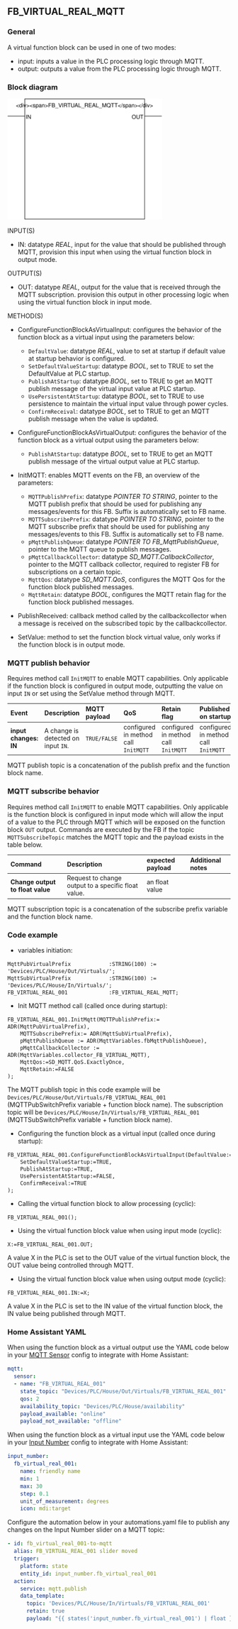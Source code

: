 ## FB_VIRTUAL_REAL_MQTT

### **General**
A virtual function block can be used in one of two modes:
- input: inputs a value in the PLC processing logic through MQTT.
- output: outputs a value from the PLC processing logic through MQTT.

### **Block diagram**

<img src="../_img/FB_VIRTUAL_REAL_MQTT.svg" width="350">

INPUT(S)
- IN: datatype *REAL*, input for the value that should be published through MQTT, provision this input when using the virtual function block in output mode.

OUTPUT(S)
- OUT: datatype *REAL*, output for the value that is received through the MQTT subscription. provision this output in other processing logic when using the virtual function block in input mode.

METHOD(S)
- ConfigureFunctionBlockAsVirtualInput: configures the behavior of the function block as a virtual input using the parameters below:
    - `DefaultValue`: datatype *REAL*, value to set at startup if default value at startup behavior is configured.
    - `SetDefaultValueStartup`: datatype *BOOL*, set to TRUE to set the DefaultValue at PLC startup. 
    - `PublishAtStartup`: datatype *BOOL*, set to TRUE to get an MQTT publish message of the virtual input value at PLC startup.
    - `UsePersistentAtStartup`: datatype *BOOL*, set to TRUE to use persistence to maintain the virtual input value through power cycles. 
    - `ConfirmReceival`: datatype *BOOL*, set to TRUE to get an MQTT publish message when the value is updated. 

- ConfigureFunctionBlockAsVirtualOutput: configures the behavior of the function block as a virtual output using the parameters below:
    - `PublishAtStartup`: datatype *BOOL*, set to TRUE to get an MQTT publish message of the virtual output value at PLC startup.

- InitMQTT: enables MQTT events on the FB, an overview of the parameters:
    - `MQTTPublishPrefix`: datatype *POINTER TO STRING*, pointer to the MQTT publish prefix that should be used for publishing any messages/events for this FB. Suffix is automatically set to FB name. 
    - `MQTTSubscribePrefix`: datatype *POINTER TO STRING*, pointer to the MQTT subscribe prefix that should be used for publishing any messages/events to this FB. Suffix is automatically set to FB name. 
    - `pMqttPublishQueue`: datatype *POINTER TO FB_MqttPublishQueue*, pointer to the MQTT queue to publish messages.
    - `pMqttCallbackCollector`: datatype *SD_MQTT.CallbackCollector*, pointer to the MQTT callback collector, required to register FB for subscriptions on a certain topic.
    - `MqttQos`: datatype *SD_MQTT.QoS*, configures the MQTT Qos for the function block published messages.  
    - `MqttRetain`: datatype *BOOL*, configures the MQTT retain flag for the function block published messages.
    
- PublishReceived: callback method called by the callbackcollector when a message is received on the subscribed topic by the callbackcollector.

- SetValue: method to set the function block virtual value, only works if the function block is in output mode.


### **MQTT publish behavior**
Requires method call `InitMQTT` to enable MQTT capabilities. Only applicable if the function block is configured in output mode, outputting the value on input `IN` or set using the SetValue method through MQTT.  

| Event | Description | MQTT payload | QoS | Retain flag | Published on startup |
|:-------------|:------------------|:------------------|:------------------|:--------------------------|:--------------------------|
| **input changes: IN**   | A change is detected on input `IN`. | `TRUE/FALSE` | configured in method call `InitMQTT` | configured in method call `InitMQTT` | configured in method call `InitMQTT`

MQTT publish topic is a concatenation of the publish prefix and the function block name. 

### **MQTT subscribe behavior**
Requires method call `InitMQTT` to enable MQTT capabilities. Only applicable is the function block is configured in input mode which will allow the input of a value to the PLC through MQTT which will be exposed on the function block `OUT` output.
Commands are executed by the FB if the topic `MQTTSubscribeTopic` matches the MQTT topic and the payload exists in the table below.

| Command | Description | expected payload | Additional notes | 
|:-------------|:------------------|:------------------|:------------------|
| **Change output to float value** | Request to change output to a specific float value. | an float value | 

MQTT subscription topic is a concatenation of the subscribe prefix variable and the function block name. 

### **Code example**

- variables initiation:
```
MqttPubVirtualPrefix            :STRING(100) := 'Devices/PLC/House/Out/Virtuals/';
MqttSubVirtualPrefix            :STRING(100) := 'Devices/PLC/House/In/Virtuals/';
FB_VIRTUAL_REAL_001             :FB_VIRTUAL_REAL_MQTT;
```

- Init MQTT method call (called once during startup):
```
FB_VIRTUAL_REAL_001.InitMqtt(MQTTPublishPrefix:= ADR(MqttPubVirtualPrefix),				
	MQTTSubscribePrefix:= ADR(MqttSubVirtualPrefix),									
	pMqttPublishQueue := ADR(MqttVariables.fbMqttPublishQueue),						
	pMqttCallbackCollector := ADR(MqttVariables.collector_FB_VIRTUAL_MQTT),
	MqttQos:=SD_MQTT.QoS.ExactlyOnce, 
	MqttRetain:=FALSE											
);
```
The MQTT publish topic in this code example will be `Devices/PLC/House/Out/Virtuals/FB_VIRTUAL_REAL_001` (MQTTPubSwitchPrefix variable + function block name). The subscription topic will be `Devices/PLC/House/In/Virtuals/FB_VIRTUAL_REAL_001` (MQTTSubSwitchPrefix variable + function block name).


- Configuring the function block as a virtual input (called once during startup):
```
FB_VIRTUAL_REAL_001.ConfigureFunctionBlockAsVirtualInput(DefaultValue:=12.234,
    SetDefaultValueStartup:=TRUE,
    PublishAtStartup:=TRUE,
    UsePersistentAtStartup:=FALSE,
    ConfirmReceival:=TRUE
);
```

- Calling the virtual function block to allow processing (cyclic):
```
FB_VIRTUAL_REAL_001();
```

- Using the virtual function block value when using input mode (cyclic):
```
X:=FB_VIRTUAL_REAL_001.OUT;
```
A value X in the PLC is set to the OUT value of the virtual function block, the OUT value being controlled through MQTT.

- Using the virtual function block value when using output mode (cyclic):
```
FB_VIRTUAL_REAL_001.IN:=X;
```
A value X in the PLC is set to the IN value of the virtual function block, the IN value being published through MQTT.

### **Home Assistant YAML**
When using the function block as a virtual output use the YAML code below in your [MQTT Sensor](https://www.home-assistant.io/integrations/sensor.mqtt/) config to integrate with Home Assistant:

```YAML
mqtt:
  sensor:
  - name: "FB_VIRTUAL_REAL_001"
    state_topic: "Devices/PLC/House/Out/Virtuals/FB_VIRTUAL_REAL_001"
    qos: 2  
    availability_topic: "Devices/PLC/House/availability"
    payload_available: "online"
    payload_not_available: "offline"
```

When using the function block as a virtual input use the YAML code below in your [Input Number](https://www.home-assistant.io/integrations/input_number/) config to integrate with Home Assistant: 

```YAML
input_number:
  fb_virtual_real_001:
    name: friendly name
    min: 1
    max: 30
    step: 0.1
    unit_of_measurement: degrees
    icon: mdi:target
```

Configure the automation below in your automations.yaml file to publish any changes on the Input Number slider on a MQTT topic:

```YAML
- id: fb_virtual_real_001-to-mqtt
  alias: FB_VIRTUAL_REAL_001 slider moved
  trigger:
    platform: state
    entity_id: input_number.fb_virtual_real_001
  action:
    service: mqtt.publish
    data_template:
      topic: 'Devices/PLC/House/In/Virtuals/FB_VIRTUAL_REAL_001'
      retain: true
      payload: "{{ states('input_number.fb_virtual_real_001') | float }}"
```